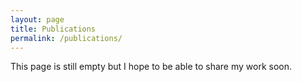 ```yaml
---
layout: page
title: Publications
permalink: /publications/
---
```


This page is still empty but I hope to be able to share my work soon.

